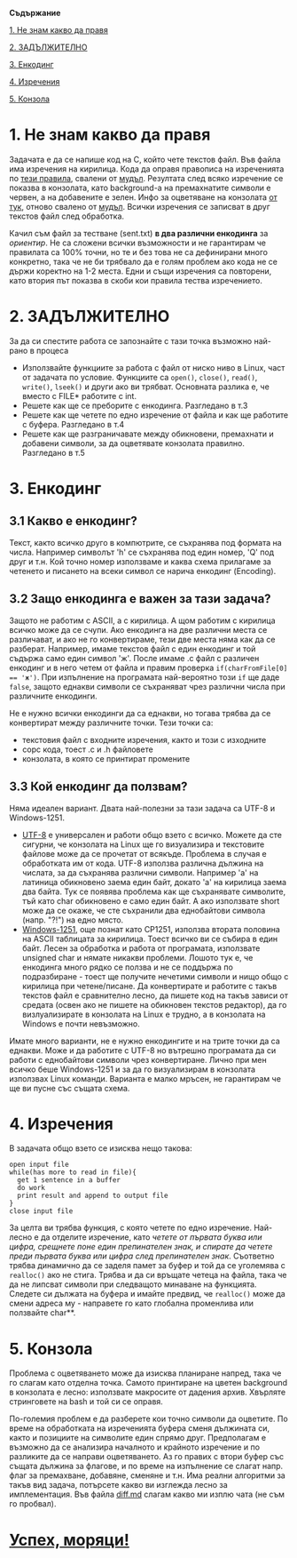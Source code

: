 **Съдържание**

[1. Не знам какво да правя](#h1)

[2. ЗАДЪЛЖИТЕЛНО](#h2)

[3. Енкодинг](#h3)

[4. Изречения](#h4)

[5. Конзола](#h5)

# 1. Не знам какво да правя<a name="h1"></a>
Задачата е да се напише код на C, който чете текстов файл. Във файла има изречения на кирилица. Кода да оправя правописа на изреченията по [тези правила](Zadacha_za_korekcija_na_pravopisa.pdf), свалени от [мудъл](http://pct.tu-sofia.bg/moodle001/course/). Резултата след всяко изречение се показва в конзолата, като background-а на премахнатите символи е червен, а на добавените е зелен. Инфо за оцветяване на конзолата [от тук](colored_bash_output.rar), отново свалено от [мудъл](http://pct.tu-sofia.bg/moodle001/course/). Всички изречения се записват в друг текстов файл след обработка.

Качил съм файл за тестване (sent.txt) **в два различни енкодинга** за *ориентир*. Не са сложени всички възможности и не гарантирам че правилата са 100% точни, но те и без това не са дефинирани много конкретно, така че не би трябвало да е голям проблем ако кода не се държи коректно на 1-2 места. Едни и същи изречения са повторени, като втория път показва в скоби кои правила тества изречението.

# 2. ЗАДЪЛЖИТЕЛНО<a name="h2"></a>
За да си спестите работа се запознайте с тази точка възможно най-рано в процеса
- Използвайте функциите за работа с файл от ниско ниво в Linux, част от задачата по условие. Функциите са ``open()``, ``close()``, ``read()``, ``write()``, ``lseek()`` и други ако ви трябват. Основната разлика е, че вместо с FILE* работите с int.
- Решете как ще се преборите с енкодинга. Разгледано в т.3
- Решете как ще четете по едно изречение от файла и как ще работите с буфера. Разгледано в т.4
- Решете как ще разграничавате между обикновени, премахнати и добавени символи, за да оцветявате конзолата правилно. Разгледано в т.5

# 3. Енкодинг<a name="h3"></a>
## 3.1 Какво е енкодинг?
Текст, както всичко друго в компютрите, се съхранява под формата на числа. Например символът 'h' се съхранява под един номер, 'Q' под друг и т.н. Кой точно номер използваме и каква схема прилагаме за четенето и писането на всеки символ се нарича енкодинг (Encoding).
## 3.2 Защо енкодинга е важен за тази задача?
Защото не работим с ASCII, а с кирилица. А щом работим с кирилица всичко може да се счупи. Ако енкодинга на две различни места се различават, и ако не го конвертираме, тези две места няма как да се разберат. Например, имаме текстов файл с един енкодинг и той съдържа само един символ 'ж'. После имаме .c файл с различен енкодинг и в него четем от файла и правим проверка ``if(charFromFile[0] == 'ж')``. При изпълнение на програмата най-вероятно този ``if`` ще даде ``false``, защото еднакви символи се съхраняват чрез различни числа при различните енкодинги.

Не е нужно всички енкодинги да са еднакви, но тогава трябва да се конвертират между различните точки. Тези точки са:
- текстовия файл с входните изречения, както и този с изходните
- сорс кода, тоест .c и .h файловете
- конзолата, в която се принтират промените
## 3.3 Кой енкодинг да ползвам?
Няма идеален вариант. Двата най-полезни за тази задача са UTF-8 и Windows-1251.
- [UTF-8](https://en.wikipedia.org/wiki/UTF-8) е универсален и работи общо взето с всичко. Можете да сте сигурни, че конзолата на Linux ще го визуализира и текстовите файлове може да се прочетат от всякъде. Проблема в случая е обработката им от кода. UTF-8 използва различна дължина на числата, за да съхранява различни символи. Например 'a' на латиница обикновено заема един байт, докато 'а' на кирилица заема два байта. Тук се появява проблема как ще съхранявате символите, тъй като char обикновено е само един байт. А ако използвате short може да се окаже, че сте съхранили два еднобайтови символа (напр. "?!") на едно място.
- [Windows-1251](https://en.wikipedia.org/wiki/Windows-1251), още познат като CP1251, използва втората половина на ASCII таблицата за кирилица. Тоест всичко ви се събира в един байт. Лесен за обработка и работа от програмата, използвате unsigned char и нямате никакви проблеми. Лошото тук е, че енкодинга много рядко се ползва и не се поддържа по подразбиране - тоест ще получите нечетими символи и нищо общо с кирилица при четене/писане. Да конвертирате и работите с такъв текстов файл е сравнително лесно, да пишете код на такъв зависи от средата (освен ако не пишете на обикновен текстов редактор), да го визлуализирате в конзолата на Linux е трудно, а в конзолата на Windows е почти невъзможно.

Имате много варианти, не е нужно енкодингите и на трите точки да са еднакви. Може и да работите с UTF-8 но вътрешно програмата да си работи с еднобайтови символи чрез конвертиране. Лично при мен всичко беше Windows-1251 и за да го визуализирам в конзолата използвах Linux команди. Варианта е малко мръсен, не гарантирам че ще ви пусне със същата схема.

# 4. Изречения<a name="h4"></a>
В задачата общо взето се изисква нещо такова:
```
open input file
while(has more to read in file){
  get 1 sentence in a buffer
  do work
  print result and append to output file
}
close input file
```
За целта ви трябва функция, с която четете по едно изречение. Най-лесно е да отделите изречение, като *четете от първата буква или цифра, срещнете поне един препинателен знак, и спирате да четете преди първата буква или цифра след препинателен знак*. Съответно трябва динамично да се заделя памет за буфер и той да се уголемява с ``realloc()`` ако не стига. Трябва и да си връщате четеца на файла, така че да не липсват символи при следващото минаване на функцията. Следете си дължата на буфера и имайте предвид, че ``realloc()`` може да смени адреса му - направете го като глобална променлива или ползвайте char**.

# 5. Конзола<a name="h5"></a>
Проблема с оцветяването може да изисква планиране напред, така че го слагам като отделна точка. Самото принтиране на цветен background в конзолата е лесно: използвате макросите от дадения архив. Хвърляте стринговете на bash и той си се оправя.

По-големия проблем е да разберете кои точно символи да оцветите. По време на обработката на изреченията буфера сменя дължината си, както и позициите на символите един спрямо друг. Предполагам е възможно да се анализира началното и крайното изречение и по разликите да се направи оцветяването. Аз го правих с втори буфер със същата дължина за флагове, и по време на изпълнение се слагат напр. флаг за премахване, добавяне, сменяне и т.н. Има реални алгоритми за такъв вид задача, потърсете какво ви изглежда лесно за имплементация. Във файла [diff.md](diff.md) слагам какво ми изплю чата (не съм го пробвал).

# [Успех, моряци!](https://youtu.be/mY6yIv-LsPw)
